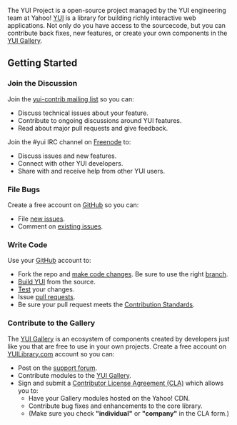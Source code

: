 The YUI Project is a open-source project managed by the YUI engineering team at Yahoo! [YUI](http://yuilibrary.com) is a library for building richly interactive web applications. Not only do you have access to the sourcecode, but you can contribute back fixes, new features, or create your own components in the [YUI Gallery](http://yuilibrary.com/gallery/). 

## Getting Started

### Join the Discussion ###

Join the [yui-contrib mailing list](https://groups.google.com/forum/?fromgroups=#!forum/yui-contrib) so you can:
   * Discuss technical issues about your feature.
   * Contribute to ongoing discussions around YUI features.
   * Read about major pull requests and give feedback.

Join the #yui IRC channel on [Freenode](http://freenode.net/) to:
   * Discuss issues and new features.
   * Connect with other YUI developers.
   * Share with and receive help from other YUI users.

### File Bugs ###

Create a free account on [GitHub](https://github.com/signup/free) so you can:
  * File [new issues](https://github.com/yui/yui3/issues/new).
  * Comment on [existing issues](https://github.com/yui/yui3/issues?direction=desc&labels=website&sort=created&state=open).




### Write Code ###

Use your [GitHub](https://github.com/) account to:
   * Fork the repo and [make code changes](https://github.com/yui/yui3/wiki/Developer-Workflow#making-a-change-to-yui). Be sure to use the right [branch](https://github.com/yui/yui3/wiki/Developer-Workflow#branch-information).
   * [Build YUI](https://github.com/yui/yui3/wiki/Developer-Workflow#building-yui) from the source.
   * [Test](https://github.com/yui/yui3/wiki/Developer-Workflow#4-build-and-test-your-change) your changes.
   * Issue [pull requests](https://github.com/yui/yui3/wiki/Developer-Workflow#9-submit-a-pull-request).
   * Be sure your pull request meets the [Contribution Standards](https://github.com/yui/yui3/wiki/Contribution-Standards).

### Contribute to the Gallery ###
The [YUI Gallery](http://yuilibrary.com/gallery/) is an ecosystem of components created by developers just like you that are free to use in your own projects. Create a free account on [YUILibrary.com](http://yuilibrary.com/forum/ucp.php?mode=register) account so
you can:
   * Post on the [support forum](http://yuilibrary.com/forum/).
   * Contribute modules to the [YUI Gallery](http://yuilibrary.com/gallery/).
   * Sign and submit a [Contributor License Agreement (CLA)](http://yuilibrary.com/contribute/cla/) which allows you to:
      * Have your Gallery modules hosted on the Yahoo! CDN.
      * Contribute bug fixes and enhancements to the core library.
      * (Make sure you check **"individual"** or **"company"** in the CLA form.)

   
      
